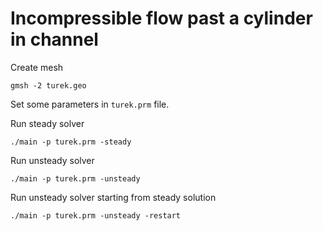 # Incompressible flow past a cylinder in channel

Create mesh

```shell
gmsh -2 turek.geo
```

Set some parameters in `turek.prm` file.

Run steady solver

```shell
./main -p turek.prm -steady
```

Run unsteady solver

```shell
./main -p turek.prm -unsteady
```

Run unsteady solver starting from steady solution

```shell
./main -p turek.prm -unsteady -restart
```
